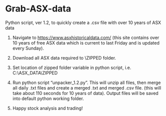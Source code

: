 # Grab-ASX-data

Python script, ver 1.2,  to quickly create a .csv file with over 10 years of ASX data

1. Navigate to https://www.asxhistoricaldata.com/ (this site contains over 10 years of free ASX data which is current to last Friday and is updated every Sunday).

2. Download all ASX data required to \ZIPPED folder.

3. Set location of zipped folder variable in python script, i.e. C:\ASX_DATA\ZIPPED

4. Run python script “unpacker_1.2.py”. This will unzip all files, then merge all daily .txt files and create a merged .txt and merged .csv file. (this will 
take about 110 seconds for 10 years of data).  Output files will be saved into default python working folder.

5. Happy stock analysis and trading!
